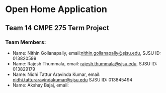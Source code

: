 # Open Home Application

## Team 14 CMPE 275 Term Project

### Team Members:
- Name: Nithin Gollanapally,             email:nithin.gollanapally@sjsu.edu,   SJSU ID: 013820599
- Name: Rajesh Thummala,                 email: rajesh.thummala@sjsu.edu,      SJSU ID: 013829179
- Name: Nidhi Tattur Aravinda Kumar,     email: nidhi.tatturaravindakumar@sjsu.edu SJSU ID: 013845494
- Name: Akshay Bajaj,                    email:

